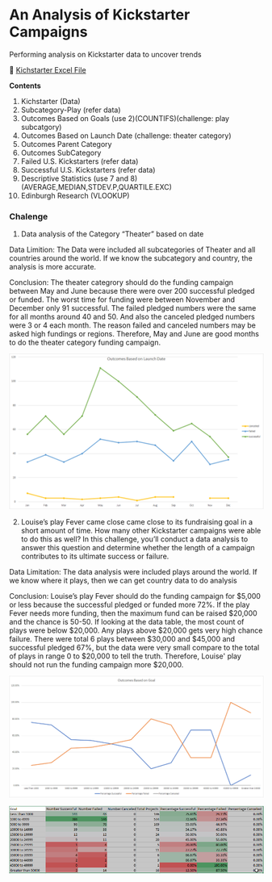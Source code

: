 # An Analysis of Kickstarter Campaigns

Performing analysis on Kickstarter data to uncover trends

:file_folder: [Kichstarter Excel File](/data-1-1-3-StarterBook.xlsx)

**Contents**

1. Kichstarter (Data)
2. Subcategory-Play (refer data)
3. Outcomes Based on Goals (use 2)(COUNTIFS)(challenge: play subcatgory)
4. Outcomes Based on Launch Date (challenge: theater category)
5. Outcomes Parent Category
6. Outcomes SubCategory
7. Failed U.S. Kickstarters (refer data)
8. Successful U.S. Kickstarters (refer data)
9. Descriptive Statistics (use 7 and 8) (AVERAGE,MEDIAN,STDEV.P,QUARTILE.EXC)
10. Edinburgh Research (VLOOKUP)

### Chalenge

1. Data analysis of the Category “Theater” based on date

Data Limition: The Data were included all subcategories of Theater and all countries around the world. If we know the subcategory and country, the analysis is more accurate.

Conclusion: The theater categrory should do the funding campaign between May and June because there were over 200 successful pledged or funded. The worst time for funding were between November and December only 91 successful. The failed pledged numbers were the same for all months around 40 and 50. And also the canceled pledged numbers were 3 or 4 each month. The reason failed and canceled numbers may be asked high fundings or regions. Therefore, May and June are good months to do the theater category funding campaign.

![Outcomes Based on Launch Date](/OutcomesBasedOnLaunchDate.png)


2. Louise’s play Fever came close came close to its fundraising goal in a short amount of time. 
How many other Kickstarter campaigns were able to do this as well? In this challenge, 
you’ll conduct a data analysis to answer this question and determine whether the length of a campaign contributes to its ultimate success or failure.

Data Limitation: The data analysis were included plays around the world. If we know where it plays, then we can get country data to do analysis

Conclusion:   Louise’s play Fever should do the funding campaign for $5,000 or less because the successful pledged or funded more 72%. If the play Fever needs more funding, then the maximum fund can be raised $20,000 and the chance is 50-50. If looking at the data table, the most count of plays were below $20,000. Any plays above $20,000 gets very high chance failure. There were total 6 plays between $30,000 and $45,000 and successful pledged 67%, but the data were very small compare to the total of plays in range 0 to $20,000 to tell the truth. Therefore, Louise' play should not run the funding campaign more $20,000.
 
![OutcomesBasedonGoal SubCategory Play](/OutcomesBasedonGoal_SubCategory_Play.png)

![Color Condition Chart](/Support_Data.png)
